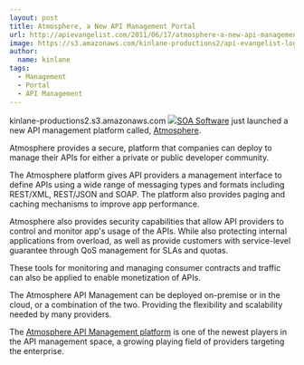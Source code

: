 ```yaml
---
layout: post
title: Atmosphere, a New API Management Portal
url: http://apievangelist.com/2011/06/17/atmosphere-a-new-api-management-portal/
image: https://s3.amazonaws.com/kinlane-productions2/api-evangelist-logos/api-evangelist-butterfly-vertical.png
author:
  name: kinlane
tags:
  - Management
  - Portal
  - API Management
---
```

kinlane-productions2.s3.amazonaws.com [![](http://kinlane-productions.s3.amazonaws.com/api-service-providers/atmosphere-api-management.png)](http://atmosphere.soa.com/ "Atmosphere")[SOA Software](soa.com "SOA Software") just launched a new API management platform called, [Atmosphere](http://atmosphere.soa.com/ "Atmosphere").

Atmosphere provides a secure, platform that companies can deploy to manage their APIs for either a private or public developer community.

The Atmosphere platform gives API providers a management interface to define APIs using a wide range of messaging types and formats including REST/XML, REST/JSON and SOAP. The platform also provides paging and caching mechanisms to improve app performance.

Atmosphere also provides security capabilities that allow API providers to control and monitor app's usage of the APIs. While also protecting internal applications from overload, as well as provide customers with service-level guarantee through QoS management for SLAs and quotas.

These tools for monitoring and managing consumer contracts and traffic can also be applied to enable monetization of APIs.

The Atmosphere API Management can be deployed on-premise or in the cloud, or a combination of the two. Providing the flexibility and scalability needed by many providers.

The [Atmosphere API Management platform](http://atmosphere.soa.com/ "Atmosphere API Management platoform") is one of the newest players in the API management space, a growing playing field of providers targeting the enterprise.